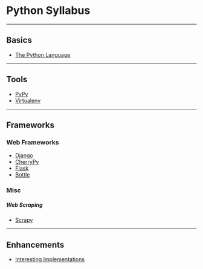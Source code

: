 Python Syllabus
===============
---

Basics
------

* [The Python Language](python_language.md)

---

Tools
-----

* [PyPy](python_pypy.md)
* [Virtualenv]()

---

Frameworks
----------

### Web Frameworks ###

* [Django]()
* [CherryPy]()
* [Flask]()
* [Bottle]()

### Misc ###

##### Web Scraping #####

* [Scrapy]()

---

Enhancements
------------

* [Interesting Implementations](python_implementations.md)